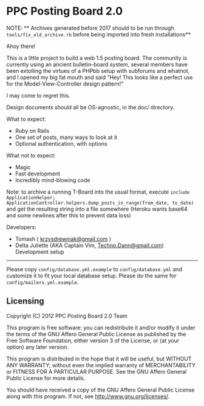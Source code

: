 PPC Posting Board 2.0
=====================
NOTE: ** Archives generated before 2017 should to be run through `tools/fix_old_archive.rb` before being imported into fresh installations**

Ahoy there!

This is a little project to build a web 1.5 posting board. The
community is currently using an ancient bulletin-board system, several
members have been extolling the virtues of a PHPbb setup with
subforums and whatnot, and I opened my big fat mouth and said "Hey!
This looks like a perfect use for the Model-View-Controller design
pattern!"

I may come to regret this.

Design documents should all be OS-agnostic, in the doc/ directory.

What to expect:
 * Ruby on Rails
 * One set of posts, many ways to look at it
 * Optional authentication, with options

What not to expect:
 * Magic
 * Fast development
 * Incredibly mind-blowing code

Note: to archive a running T-Board into the usual format, execute
`include ApplicationHelper; ApplicationController.helpers.dump_posts_in_range(from_date, to_date)`
and get the resulting string into a file somewhere (Heroku wants base64 and some newlines after this to prevent data loss)

Developers:
 * Tomash ( krzysdrewniak@gmail.com )
 * Delta Juliette (AKA Captain Vim, Techno.Dann@gmail.com)
Development setup
-----------------
Please copy `config/database.yml.example` to `config/database.yml` and
customize it to fit your local database setup. Please do the same for
`config/mailers.yml.example`.

Licensing
---------

Copyright (C) 2012 PPC Posting Board 2.0 Team

This program is free software: you can redistribute it and/or modify
it under the terms of the GNU Affero General Public License as
published by the Free Software Foundation, either version 3 of the
License, or (at your option) any later version.

This program is distributed in the hope that it will be useful,
but WITHOUT ANY WARRANTY; without even the implied warranty of
MERCHANTABILITY or FITNESS FOR A PARTICULAR PURPOSE.  See the
GNU Affero General Public License for more details.

You should have received a copy of the GNU Affero General Public License
along with this program.  If not, see <http://www.gnu.org/licenses/>.
